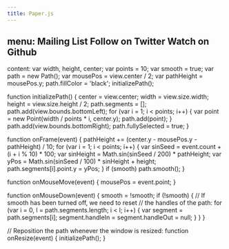 ```yaml
---
title: Paper.js
---
```

menu:
<url href="http://groups.google.com/group/paperjs">Mailing List</url>
<url href="http://twitter.com/PaperJS">Follow on Twitter</url>
<url href="http://github.com/paperjs/paper.js">Watch on Github</url>
---
content:
<paperscript resize=true explain=true>
var width, height, center;
var points = 10;
var smooth = true;
var path = new Path();
var mousePos = view.center / 2;
var pathHeight = mousePos.y;
path.fillColor = 'black';
initializePath();

function initializePath() {
    center = view.center;
    width = view.size.width;
    height = view.size.height / 2;
    path.segments = [];
    path.add(view.bounds.bottomLeft);
    for (var i = 1; i < points; i++) {
        var point = new Point(width / points * i, center.y);
        path.add(point);
    }
    path.add(view.bounds.bottomRight);
    path.fullySelected = true;
}

function onFrame(event) {
    pathHeight += (center.y - mousePos.y - pathHeight) / 10;
    for (var i = 1; i < points; i++) {
        var sinSeed = event.count + (i + i % 10) * 100;
        var sinHeight = Math.sin(sinSeed / 200) * pathHeight;
        var yPos = Math.sin(sinSeed / 100) * sinHeight + height;
        path.segments[i].point.y = yPos;
    }
    if (smooth)
        path.smooth();
}

function onMouseMove(event) {
    mousePos = event.point;
}

function onMouseDown(event) {
    smooth = !smooth;
    if (!smooth) {
        // If smooth has been turned off, we need to reset
        // the handles of the path:
        for (var i = 0, l = path.segments.length; i < l; i++) {
            var segment = path.segments[i];
            segment.handleIn = segment.handleOut = null;
        }
    }
}

// Reposition the path whenever the window is resized:
function onResize(event) {
    initializePath();
}
</paperscript>
